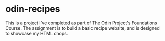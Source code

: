 # odin-recipes
This is a project I've completed as part of The Odin Project's Foundations Course. The assignment is to build a basic recipe website, and is designed to showcase my HTML chops.